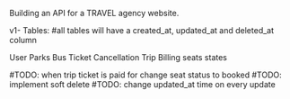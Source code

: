 
Building an API for a TRAVEL agency website.

v1-
Tables:
#all tables will have a created_at, updated_at and deleted_at column

User
Parks
Bus
Ticket
Cancellation
Trip
Billing
seats
states 

#TODO: when trip ticket is paid for change seat status to booked 
#TODO: implement soft delete
#TODO: change updated_at time on every update